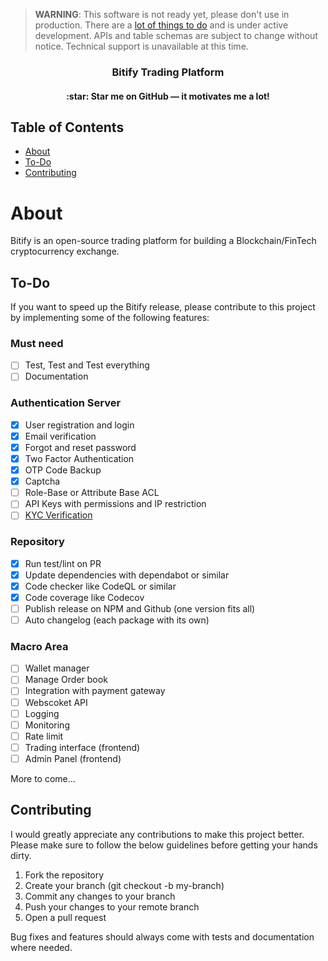 > <b>WARNING</b>: This software is not ready yet, please don't use in production. There are a [lot of things to do](#to-do) and is under active development. APIs and table schemas are subject to change without notice. Technical support is unavailable at this time.

<h3 align="center">Bitify Trading Platform</h3>
<h4 align="center">:star: Star me on GitHub — it motivates me a lot!</h4>

## Table of Contents

- [About](#about)
- [To-Do](#to-do)
- [Contributing](#contributing)

# About

Bitify is an open-source trading platform for building a Blockchain/FinTech cryptocurrency exchange.

## To-Do

If you want to speed up the Bitify release, please contribute to this project by implementing some of the following features:

### Must need

- [ ] Test, Test and Test everything
- [ ] Documentation

### Authentication Server

- [x] User registration and login
- [x] Email verification
- [x] Forgot and reset password
- [x] Two Factor Authentication
- [x] OTP Code Backup
- [x] Captcha
- [ ] Role-Base or Attribute Base ACL
- [ ] API Keys with permissions and IP restriction
- [ ] [KYC Verification](https://en.wikipedia.org/wiki/Know_your_customer)

### Repository

- [x] Run test/lint on PR
- [x] Update dependencies with dependabot or similar
- [x] Code checker like CodeQL or similar
- [x] Code coverage like Codecov
- [ ] Publish release on NPM and Github (one version fits all)
- [ ] Auto changelog (each package with its own)

### Macro Area

- [ ] Wallet manager
- [ ] Manage Order book
- [ ] Integration with payment gateway
- [ ] Webscoket API
- [ ] Logging
- [ ] Monitoring
- [ ] Rate limit
- [ ] Trading interface (frontend)
- [ ] Admin Panel (frontend)

More to come...

## Contributing

I would greatly appreciate any contributions to make this project better. Please make sure to follow the below guidelines before getting your hands dirty.

1. Fork the repository
2. Create your branch (git checkout -b my-branch)
3. Commit any changes to your branch
4. Push your changes to your remote branch
5. Open a pull request

Bug fixes and features should always come with tests and documentation where needed.
